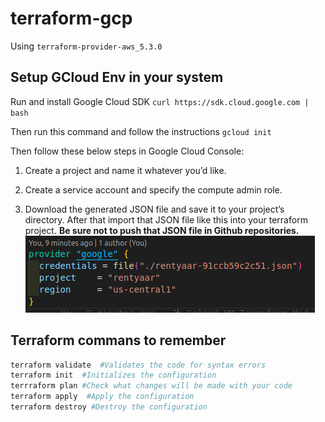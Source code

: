 # terraform-gcp

Using `terraform-provider-aws_5.3.0`

## Setup GCloud Env in your system

Run and install Google Cloud SDK `curl https://sdk.cloud.google.com | bash`

Then run this command and follow the instructions `gcloud init`

Then follow these below steps in Google Cloud Console:

1. Create a project and name it whatever you’d like.

2. Create a service account and specify the compute admin role.

3. Download the generated JSON file and save it to your project’s directory. After that import that JSON file like this into your terraform project. **Be sure not to push that JSON file in Github repositories.**
   ![Alt text](image.png)

## Terraform commans to remember

```bash
terraform validate  #Validates the code for syntax errors
terraform init  #Initializes the configuration
terrraform plan #Check what changes will be made with your code
terraform apply  #Apply the configuration
terraform destroy #Destroy the configuration
```
